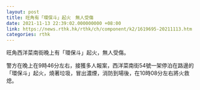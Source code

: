 ```yaml
---
layout: post
title: 旺角有「環保斗」起火　無人受傷
date: 2021-11-13 22:39:02.000000000 +08:00
link: https://news.rthk.hk/rthk/ch/component/k2/1619695-20211113.htm
categories: rthk
---
```


旺角西洋菜南街晚上有「環保斗」起火，無人受傷。

警方在晚上在9時46分左右，接獲多人報案，西洋菜南街54號一架停泊在路邊的「環保斗」起火，燒著垃圾，冒出濃煙，消防到場後，在10時08分左右將火救熄。
